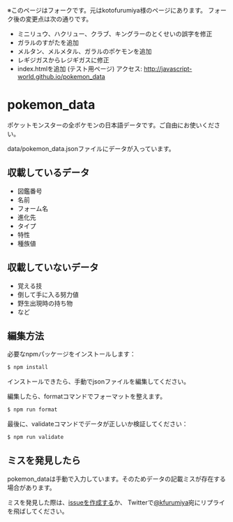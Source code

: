 ※このページはフォークです。元はkotofurumiya様のページにあります。
フォーク後の変更点は次の通りです。
- ミニリュウ、ハクリュー、クラブ、キングラーのとくせいの誤字を修正
- ガラルのすがたを追加
- メルタン、メルメタル、ガラルのポケモンを追加
- レギジガスからレジギガスに修正
- index.htmlを追加 (テスト用ページ)  アクセス: http://javascript-world.github.io/pokemon_data
# pokemon_data

ポケットモンスターの全ポケモンの日本語データです。ご自由にお使いください。

data/pokemon_data.jsonファイルにデータが入っています。

## 収載しているデータ

- 図鑑番号
- 名前
- フォーム名
- 進化先
- タイプ
- 特性
- 種族値

## 収載していないデータ

- 覚える技
- 倒して手に入る努力値
- 野生出現時の持ち物
- など

## 編集方法

必要なnpmパッケージをインストールします：

```bash
$ npm install
```

インストールできたら、手動でjsonファイルを編集してください。

編集したら、formatコマンドでフォーマットを整えます。

```bash
$ npm run format
```

最後に、validateコマンドでデータが正しいか検証してください：

```bash
$ npm run validate
```

## ミスを発見したら

pokemon_dataは手動で入力しています。そのためデータの記載ミスが存在する場合があります。

ミスを発見した際は、[issueを作成する](https://github.com/kotofurumiya/pokemon_data/issues)か、
Twitterで[@kfurumiya](https://twitter.com/kfurumiya)宛にリプライを飛ばしてください。
